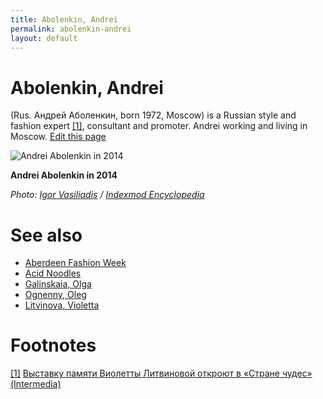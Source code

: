 ```yaml
---
title: Abolenkin, Andrei
permalink: abolenkin-andrei
layout: default
---
```


# Abolenkin, Andrei

(Rus. Андрей Аболенкин, born 1972, Moscow) is a Russian style and fashion expert <span id="a1">[\[1\]](#f1)</span>, consultant and promoter. Andrei working and living in Moscow. [Edit this page](http://prose.io/#indexmod/encyclopedia/edit/master/abolenkin-andrei.md)

![Andrei Abolenkin in 2014](/images/andrei-abolenkin-by-igor-vasiliadis-2014.jpg)

**Andrei Abolenkin in 2014**

*Photo: [Igor Vasiliadis](igor-vasiliadis.md) / [Indexmod Encyclopedia](indexmod.club)*


# See also

+ [Aberdeen Fashion Week](aberdeen-fashion-week)
+ [Acid Noodles](acid-noodles)
+ [Galinskaia, Olga](galinskaia-olga)
+ [Ognenny, Oleg](ognenny-oleg)
+ [Litvinova, Violetta](litvinova-violetta)

# Footnotes

[[1]](#a1) <span id="f1"></span> [Выставку памяти Виолетты Литвиновой откроют в «Стране чудес» (Intermedia)](http://www.intermedia.ru/news/286753)
